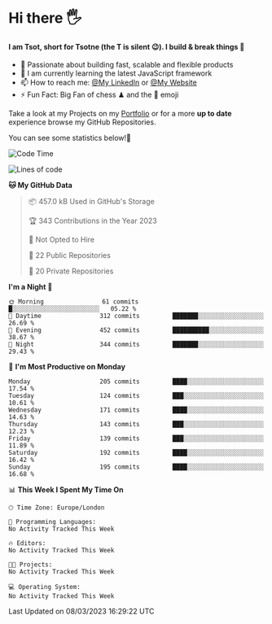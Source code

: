 # Hi there :raised_hand_with_fingers_splayed:
#### I am Tsot, short for Tsotne (the T is silent :wink:). I build & break things :space_invader:
- :telescope: Passionate about building fast, scalable and flexible products
- :seedling: I am currently learning the latest JavaScript framework 
- :mailbox: How to reach me: [@My LinkedIn](https://www.linkedin.com/in/tsotne-gvadzabia/) or [@My Website](https://tsotne.co.uk/contact)
- :zap: Fun Fact: Big Fan of chess ♟ and the 👾 emoji

Take a look at my Projects on my [Portfolio](https://tsotne.co.uk/) or for a more **up to date** experience browse my GitHub Repositories.

You can see some statistics below!:space_invader:
<!--START_SECTION:waka-->
![Code Time](http://img.shields.io/badge/Code%20Time-761%20hrs%202%20mins-blue)

![Lines of code](https://img.shields.io/badge/From%20Hello%20World%20I%27ve%20Written-2.3%20million%20lines%20of%20code-blue)

**🐱 My GitHub Data** 

> 📦 457.0 kB Used in GitHub's Storage 
 > 
> 🏆 343 Contributions in the Year 2023
 > 
> 🚫 Not Opted to Hire
 > 
> 📜 22 Public Repositories 
 > 
> 🔑 20 Private Repositories 
 > 
**I'm a Night 🦉** 

```text
🌞 Morning                61 commits          █░░░░░░░░░░░░░░░░░░░░░░░░   05.22 % 
🌆 Daytime                312 commits         ███████░░░░░░░░░░░░░░░░░░   26.69 % 
🌃 Evening                452 commits         ██████████░░░░░░░░░░░░░░░   38.67 % 
🌙 Night                  344 commits         ███████░░░░░░░░░░░░░░░░░░   29.43 % 
```
📅 **I'm Most Productive on Monday** 

```text
Monday                   205 commits         ████░░░░░░░░░░░░░░░░░░░░░   17.54 % 
Tuesday                  124 commits         ███░░░░░░░░░░░░░░░░░░░░░░   10.61 % 
Wednesday                171 commits         ████░░░░░░░░░░░░░░░░░░░░░   14.63 % 
Thursday                 143 commits         ███░░░░░░░░░░░░░░░░░░░░░░   12.23 % 
Friday                   139 commits         ███░░░░░░░░░░░░░░░░░░░░░░   11.89 % 
Saturday                 192 commits         ████░░░░░░░░░░░░░░░░░░░░░   16.42 % 
Sunday                   195 commits         ████░░░░░░░░░░░░░░░░░░░░░   16.68 % 
```


📊 **This Week I Spent My Time On** 

```text
🕑︎ Time Zone: Europe/London

💬 Programming Languages: 
No Activity Tracked This Week

🔥 Editors: 
No Activity Tracked This Week

🐱‍💻 Projects: 
No Activity Tracked This Week

💻 Operating System: 
No Activity Tracked This Week
```


 Last Updated on 08/03/2023 16:29:22 UTC
<!--END_SECTION:waka-->
